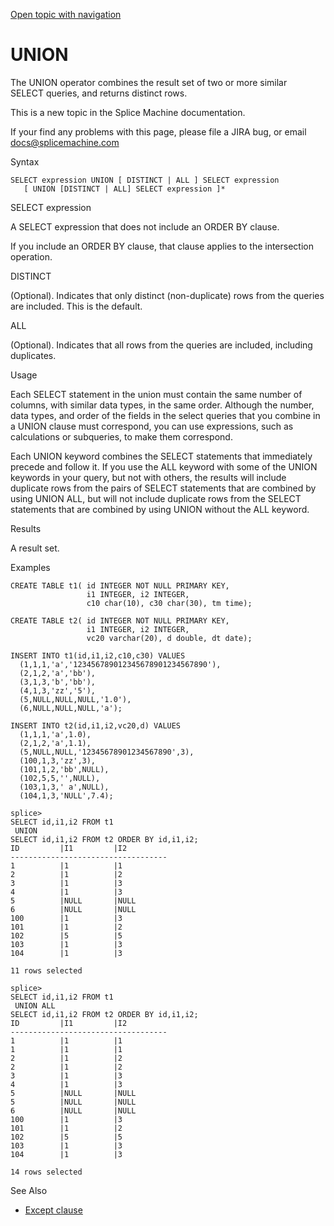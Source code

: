 [Open topic with navigation](../../../index.html#Shared/SQLReference/Clauses/Union.html)

[]()UNION
=========

The <span class="CodeFont">UNION</span> operator combines the result set of two or more similar <span class="CodeFont">SELECT</span> queries, and returns distinct rows.

This is a new topic in the Splice Machine documentation.

If your find any problems with this page, please file a JIRA bug, or email [docs@splicemachine.com](mailto:docs@splicemachine.com?subject=Problem%20with%20docs%20page "Click to send an email to docs@splicemachine.com")

Syntax

``` FcnSyntax
SELECT expression UNION [ DISTINCT | ALL ] SELECT expression 
   [ UNION [DISTINCT | ALL] SELECT expression ]*
```

SELECT expression

A <span class="CodeFont">SELECT</span> expression that does not include an <span class="CodeFont">ORDER BY</span> clause.

If you include an <span class="CodeFont">ORDER BY</span> clause, that clause applies to the intersection operation.

DISTINCT

(Optional). Indicates that only distinct (non-duplicate) rows from the queries are included. This is the default.

ALL

(Optional). Indicates that all rows from the queries are included, including duplicates.

Usage

Each <span class="CodeFont">SELECT</span> statement in the union must contain the same number of columns, with similar data types, in the same order. Although the number, data types, and order of the fields in the select queries that you combine in a <span class="CodeFont">UNION</span> clause must correspond, you can use expressions, such as calculations or subqueries, to make them correspond.

Each <span class="CodeFont">UNION</span> keyword combines the <span class="CodeFont">SELECT</span> statements that immediately precede and follow it. If you use the <span class="CodeFont">ALL</span> keyword with some of the <span class="CodeFont">UNION</span> keywords in your query, but not with others, the results will include duplicate rows from the pairs of <span class="CodeFont">SELECT</span> statements that are combined by using <span class="CodeFont">UNION ALL</span>, but will not include duplicate rows from the <span class="CodeFont">SELECT</span> statements that are combined by using <span class="CodeFont">UNION</span> without the <span class="CodeFont">ALL</span> keyword.

Results

A result set.

Examples

``` Example
CREATE TABLE t1( id INTEGER NOT NULL PRIMARY KEY, 
                 i1 INTEGER, i2 INTEGER,
                 c10 char(10), c30 char(30), tm time);
 
CREATE TABLE t2( id INTEGER NOT NULL PRIMARY KEY,
                 i1 INTEGER, i2 INTEGER,
                 vc20 varchar(20), d double, dt date);
 
INSERT INTO t1(id,i1,i2,c10,c30) VALUES
  (1,1,1,'a','123456789012345678901234567890'),
  (2,1,2,'a','bb'),
  (3,1,3,'b','bb'),
  (4,1,3,'zz','5'),
  (5,NULL,NULL,NULL,'1.0'),
  (6,NULL,NULL,NULL,'a');
  
INSERT INTO t2(id,i1,i2,vc20,d) VALUES
  (1,1,1,'a',1.0),
  (2,1,2,'a',1.1),
  (5,NULL,NULL,'12345678901234567890',3),
  (100,1,3,'zz',3),
  (101,1,2,'bb',NULL),
  (102,5,5,'',NULL),
  (103,1,3,' a',NULL),
  (104,1,3,'NULL',7.4);
```

``` Example
splice> 
SELECT id,i1,i2 FROM t1
 UNION
SELECT id,i1,i2 FROM t2 ORDER BY id,i1,i2;
ID         |I1         |I2         
-----------------------------------
1          |1          |1          
2          |1          |2          
3          |1          |3          
4          |1          |3          
5          |NULL       |NULL       
6          |NULL       |NULL       
100        |1          |3          
101        |1          |2          
102        |5          |5          
103        |1          |3          
104        |1          |3          

11 rows selected
```

``` Example
splice> 
SELECT id,i1,i2 FROM t1
 UNION ALL
SELECT id,i1,i2 FROM t2 ORDER BY id,i1,i2;
ID         |I1         |I2         
-----------------------------------
1          |1          |1          
1          |1          |1          
2          |1          |2          
2          |1          |2          
3          |1          |3          
4          |1          |3          
5          |NULL       |NULL       
5          |NULL       |NULL       
6          |NULL       |NULL       
100        |1          |3          
101        |1          |2          
102        |5          |5          
103        |1          |3          
104        |1          |3          

14 rows selected
```

See Also

-   [Except clause](Except.html)

 


